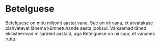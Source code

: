 # Betelguese

Betelguese on mitu miljonit aastat vana. See on nii vana, et arvatakase
plahvatavat lähema kümnetuhande aasta jooksul. Väiksemad tähed eksisteerivad
miljardeid aastaid, aga Betelguese on nii suur, et vananes ruttu.
